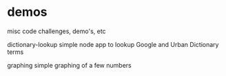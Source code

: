 demos
=====

misc code challenges, demo's, etc

dictionary-lookup
simple node app to lookup Google and Urban Dictionary terms

graphing
simple graphing of a few numbers
